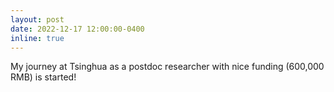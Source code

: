 ```yaml
---
layout: post
date: 2022-12-17 12:00:00-0400
inline: true
---
```


My journey at Tsinghua as a postdoc researcher with nice funding (600,000 RMB) is started!